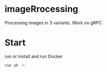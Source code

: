 # imageRrocessing
Processing images in 3 variants. Work on gRPC
# Start
run or install and run Docker
```bash
run sh -h
```
